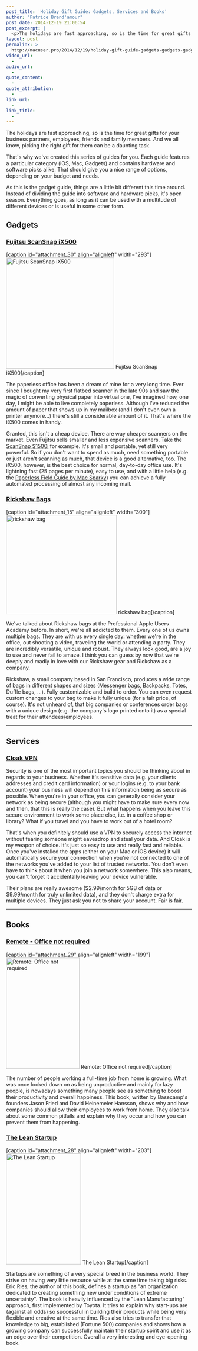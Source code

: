 ```yaml
---
post_title: 'Holiday Gift Guide: Gadgets, Services and Books'
author: "Patrice Brend'amour"
post_date: 2014-12-19 21:06:54
post_excerpt: |
  <p>The holidays are fast approaching, so is the time for great gifts for your business partners, employees, friends and family members. And we all know, picking the right gift for them can be a daunting task.</p><p>That's why we've created this series of guides for you. Each guide features a particular category (iOS, Mac, Gadgets) and contains hardware and software picks alike. That should give you a nice range of options, depending on your budget and needs.</p><p>As this is the gadget guide, things are a little bit different this time around. Instead of dividing the guide into software and hardware picks, it's open season. Everything goes, as long as it can be used with a multitude of different devices or is useful in some other form.</p><p>Here are our picks:</p><ul dir="ltr"><li>Fujitsu ScanSnap iX500</li><li>Rickshaw Bags</li><li>Cloak VPN</li><li>Remote - Office not required</li><li>The Lean Startup</li></ul>
layout: post
permalink: >
  http://macuser.pro/2014/12/19/holiday-gift-guide-gadgets-gadgets-gadgets/
video_url:
  - 
audio_url:
  - 
quote_content:
  - 
quote_attribution:
  - 
link_url:
  - 
link_title:
  - 
---
```

The holidays are fast approaching, so is the time for great gifts for your business partners, employees, friends and family members. And we all know, picking the right gift for them can be a daunting task.

That's why we've created this series of guides for you. Each guide features a particular category (iOS, Mac, Gadgets) and contains hardware and software picks alike. That should give you a nice range of options, depending on your budget and needs.

As this is the gadget guide, things are a little bit different this time around. Instead of dividing the guide into software and hardware picks, it's open season. Everything goes, as long as it can be used with a multitude of different devices or is useful in some other form.

## Gadgets

### [Fujitsu ScanSnap iX500][0]

[caption id="attachment_30" align="alignleft" width="293"]<a href="http://mup.brendamour.net/wp-content/uploads/2014/12/img.png"><img src="http://mup.brendamour.net/wp-content/uploads/2014/12/img-293x300.png" alt="Fujitsu ScanSnap iX500" width="293" height="300" class="size-medium wp-image-30" /></a> Fujitsu ScanSnap iX500[/caption]

The paperless office has been a dream of mine for a very long time. Ever since I bought my very first flatbed scanner in the late 90s and saw the magic of converting physical paper into virtual one, I've imagined how, one day, I might be able to live completely paperless. Although I've reduced the amount of paper that shows up in my mailbox (and I don't even own a printer anymore...) there's still a considerable amount of it. That's where the iX500 comes in handy.

Granted, this isn't a cheap device. There are way cheaper scanners on the market. Even Fujitsu sells smaller and less expensive scanners. Take the [ScanSnap S1500i][2] for example. It's small and portable, yet still very powerful. So if you don't want to spend as much, need something portable or just aren't scanning as much, that device is a good alternative, too. The iX500, however, is the best choice for normal, day-to-day office use. It's lightning fast (25 pages per minute), easy to use, and with a little help (e.g. the [Paperless Field Guide by Mac Sparky][1]) you can achieve a fully automated processing of almost any incoming mail.

### [Rickshaw Bags][3]

[caption id="attachment_15" align="alignleft" width="300"]<a href="http://mup.brendamour.net/wp-content/uploads/2015/01/rickshaw_bag.png"><img src="http://mup.brendamour.net/wp-content/uploads/2015/01/rickshaw_bag-300x268.png" alt="rickshaw bag" width="300" height="268" class="size-medium wp-image-15" /></a> rickshaw bag[/caption]

We've talked about Rickshaw bags at the Professional Apple Users Academy before. In short, we're all addicted to them.
Every one of us owns multiple bags. They are with us every single day: whether we're in the office, out shooting a video, traveling the world or attending a party. They are incredibly versatile, unique and robust. They always look good, are a joy to use and never fail to amaze. I think you can guess by now that we're deeply and madly in love with our Rickshaw gear and Rickshaw as a company.

Rickshaw, a small company based in San Francisco, produces a wide range of bags in different shapes and sizes (Messenger bags, Backpacks, Totes, Duffle bags, ...). Fully customizable and build to order. You can even request custom changes to your bag to make it fully unique (for a fair price, of course). It's not unheard of, that big companies or conferences order bags with a unique design (e.g. the company's logo printed onto it) as a special treat for their attendees/employees.

- - -

## Services

### [Cloak VPN][4]

Security is one of the most important topics you should be thinking about in regards to your business. Whether it's sensitive data (e.g. your clients addresses and credit card information) or your logins (e.g. to your bank account) your business will depend on this information being as secure as possible.
When you're in your office, you can generally consider your network as being secure (although you might have to make sure every now and then, that this is really the case). But what happens when you leave this secure environment to work some place else, i.e. in a coffee shop or library? What if you travel and you have to work out of a hotel room?

That's when you definitely should use a VPN to securely access the internet without fearing someone might eavesdrop and steal your data. And Cloak is my weapon of choice. It's just so easy to use and really fast and reliable. Once you've installed the apps (either on your Mac or iOS device) it will automatically secure your connection when you're not connected to one of the networks you've added to your list of trusted networks. You don't even have to think about it when you join a network somewhere. This also means, you can't forget it accidentally leaving your device vulnerable.

Their plans are really awesome ($2.99/month for 5GB of data or $9.99/month for truly unlimited data), and they don't charge extra for multiple devices. They just ask you not to share your account. Fair is fair.

- - -

## Books

### [Remote - Office not required][5]

[caption id="attachment_29" align="alignleft" width="199"]<a href="http://mup.brendamour.net/wp-content/uploads/2014/12/img.jpg"><img src="http://mup.brendamour.net/wp-content/uploads/2014/12/img-199x300.jpg" alt="Remote: Office not required" width="199" height="300" class="size-medium wp-image-29" /></a> Remote: Office not required[/caption]

The number of people working a full-time job from home is growing. What was once looked down on as being unproductive and mainly for lazy people, is nowadays something many people see as something to boost their productivity and overall happiness. This book, written by Basecamp's founders Jason Fried and David Heinemeier Hansson, shows why and how companies should allow their employees to work from home. They also talk about some common pitfalls and explain why they occur and how you can prevent them from happening.

### [The Lean Startup][6]

[caption id="attachment_28" align="alignleft" width="203"]<a href="http://mup.brendamour.net/wp-content/uploads/2014/12/lean_startup.jpg"><img src="http://mup.brendamour.net/wp-content/uploads/2014/12/lean_startup-203x300.jpg" alt="The Lean Startup" width="203" height="300" class="size-medium wp-image-28" /></a> The Lean Startup[/caption]

Startups are something of a very special breed in the business world. They strive on having very little resource while at the same time taking big risks. Eric Ries, the author of this book, defines a startup as "an organization dedicated to creating something new under conditions of extreme uncertainty". The book is heavily influenced by the "Lean Manufacturing" approach, first implemented by Toyota. It tries to explain why start-ups are (against all odds) so successful in building their products while being very flexible and creative at the same time. Ries also tries to transfer that knowledge to big, established (Fortune 500) companies and shows how a growing company can successfully maintain their startup spirit and use it as an edge over their competition. Overall a very interesting and eye-opening book.

[0]: http://smile.amazon.com/Fujitsu-ScanSnap-iX500-Scanner-PA03656-B005/dp/B00ATZ9QMO/
[2]: http://smile.amazon.com/Fujitsu-ScanSnap-S1300i-Document-Scanner/dp/B008HBFADQ/
[1]: https://itunes.apple.com/us/book/paperless/id520393162?mt=11&amp;uo=4&amp;at=1l3vb3F
[3]: http://rickshawbags.com
[4]: http://GetCloak.com
[5]: http://www.amazon.com/Remote-Office-Required-Jason-Fried/dp/0804137501/
[6]: http://www.amazon.com/Lean-Startup-Entrepreneurs-Continuous-Innovation/dp/0307887898/